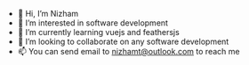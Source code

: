 - 👋 Hi, I’m Nizham
- 👀 I’m interested in software development
- 🌱 I’m currently learning vuejs and feathersjs
- 💞️ I’m looking to collaborate on any software development
- 📫 You can send email to nizhamt@outlook.com to reach me

<!---
mnizhamt/mnizhamt is a ✨ special ✨ repository because its `README.md` (this file) appears on your GitHub profile.
You can click the Preview link to take a look at your changes.
--->
